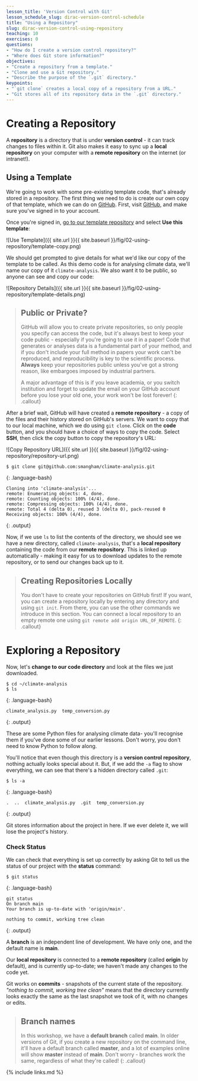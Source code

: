 ```yaml
---
lesson_title: 'Version Control with Git'
lesson_schedule_slug: dirac-version-control-schedule
title: "Using a Repository"
slug: dirac-version-control-using-repository
teaching: 10
exercises: 0
questions:
- "How do I create a version control repository?"
- "Where does Git store information?"
objectives:
- "Create a repository from a template."
- "Clone and use a Git repository."
- "Describe the purpose of the `.git` directory."
keypoints:
- "`git clone` creates a local copy of a repository from a URL."
- "Git stores all of its repository data in the `.git` directory."
---
```


# Creating a Repository

A **repository** is a directory that is under **version control** - it can track changes to files within it. Git also makes it easy to sync up a **local repository** on your computer with a **remote repository** on the internet (or intranet!). 

## Using a Template

We're going to work with some pre-existing template code, that's already stored in a repository. The first thing we need to do is create our own copy of that template, which we can do on [GitHub](https://github.com). First, visit [GitHub](https://github.com), and make sure you've signed in to your account.

Once you're signed in, [go to our template repository](https://github.com/Southampton-RSG-Training/dirac-version-control-template) and select **Use this template**:

![Use Template]({{ site.url }}{{ site.baseurl }}/fig/02-using-repository/template-copy.png)

We should get prompted to give details for what we'd like our copy of the template to be called. As this demo code is for analysing climate data, we'll name our copy of it `climate-analysis`. We also want it to be public, so anyone can see and copy our code:

![Repository Details]({{ site.url }}{{ site.baseurl }}/fig/02-using-repository/template-details.png)

> ## Public or Private?
> GitHub will allow you to create private repositories, so only people you specify can access the code, but it's always best to keep your code public - especially if you're going to use it in a paper! Code that generates or analyses data is a fundamental part of your method, and if you don't include your full method in papers your work can't be reproduced, and reproducibility is key to the scientific process. **Always** keep your repositories public unless you've got a strong reason, like embargoes imposed by industrial partners.
>
> A major advantage of this is if you leave academia, or you switch institution and forget to update the email on your GitHub account before you lose your old one, your work won't be lost forever!
{: .callout}

After a brief wait, GitHub will have created a **remote repository** - a copy of the files and their history stored on GitHub's servers. We want to copy that to our local machine, which we do using `git clone`. Click on the **code** button, and you should have a choice of ways to copy the code. Select **SSH**, then click the copy button to copy the repository's URL:

![Copy Repository URL]({{ site.url }}{{ site.baseurl }}/fig/02-using-repository/repository-url.png)

~~~
$ git clone git@github.com:smangham/climate-analysis.git
~~~
{: .language-bash}

~~~
Cloning into 'climate-analysis'...
remote: Enumerating objects: 4, done.
remote: Counting objects: 100% (4/4), done.
remote: Compressing objects: 100% (4/4), done.
remote: Total 4 (delta 0), reused 3 (delta 0), pack-reused 0
Receiving objects: 100% (4/4), done.
~~~
{: .output}

Now, if we use `ls` to list the contents of the directory, we should see we have a new directory, called `climate-analysis`, that's a **local repository** containing the code from our **remote repository**. This is linked up automatically - making it easy for us to download updates to the remote repository, or to send our changes back up to it.

> ## Creating Repositories Locally
> 
> You don't have to create your repositories on GitHub first!
> If you want, you can create a repository locally by entering any directory and using `git init`. From there, you can use the other commands we introduce in this section. 
> You can connect a local repository to an empty remote one using `git remote add origin URL_OF_REMOTE`.
{: .callout}


# Exploring a Repository

Now, let's **change to our code directory** and look at the files we just downloaded.

~~~
$ cd ~/climate-analysis
$ ls
~~~
{: .language-bash}

~~~
climate_analysis.py  temp_conversion.py
~~~
{: .output}

These are some Python files for analysing climate data-
you'll recognise them if you've done some of our earlier lessons.
Don't worry, you don't need to know Python to follow along.

You'll notice that even though this directory is a **version control repository**, nothing actually looks special about it. But, if we add the `-a` flag to show everything,
we can see that there's a hidden directory called `.git`:

~~~
$ ls -a
~~~
{: .language-bash}

~~~
.  ..  climate_analysis.py  .git  temp_conversion.py
~~~
{: .output}

Git stores information about the project in here.
If we ever delete it, we will lose the project's history.

### Check Status

We can check that everything is set up correctly
by asking Git to tell us the status of our project with the **status** command:

~~~
$ git status
~~~
{: .language-bash}

~~~
git status
On branch main
Your branch is up-to-date with 'origin/main'.

nothing to commit, working tree clean
~~~
{: .output}

A **branch** is an independent line of development.  We have only one, and the default name is **main**.

Our **local repository** is connected to a **remote repository** (called **origin** by default), and is currently up-to-date; we haven't made any changes to the code yet.

Git works on **commits** - snapshots of the current state of the repository. *"nothing to commit, working tree clean"* means that the directory currently looks exactly the same as the last snapshot we took of it, with no changes or edits.

> ## Branch names
> 
> In this workshop, we have a **default branch** called **main**. In older versions of Git,
> if you create a new repository on the command line, it'll have a default branch called **master**, and a lot of examples online will show **master** instead of **main**. Don't worry - branches work the same, regardless of what they're called!
{: .callout}

{% include links.md %}
